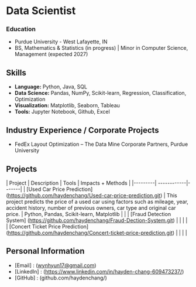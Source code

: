 # Data Scientist

### Education
- Purdue University - West Lafayette, IN
- BS, Mathematics & Statistics (in progress) | Minor in Computer Science, Management (expected 2027)
  
## Skills
- **Language:** Python, Java, SQL
- **Data Science:** Pandas, NumPy, Scikit-learn, Regression, Classification, Optimization
- **Visualization:** Matplotlib, Seaborn, Tableau
- **Tools:** Jupyter Notebook, Github, Excel

## Industry Experience / Corporate Projects
- FedEx Layout Optimization – The Data Mine Corporate Partners, Purdue University

## Projects
| Project | Description | Tools | Impacts + Methods |
|---------| ------------|-------|
| [Used Car Price Prediction] (https://github.com/haydenchang/Used-car-price-prediction.git) | This project predicts the price of a used car using factors such as mileage, year, accident history, number of previous owners, car type and original car price. | Python, Pandas, Scikit-learn, Matplotlib | |
| [Fraud Detection System] (https://github.com/haydenchang/Fraud-Dection-System.git) |  |  | |
| [Concert Ticket Price Prediction] (https://github.com/haydenchang/Concert-ticket-price-prediction.git) |  |  | |



## Personal Information
- [Email] : (wynhyun17@gmail.com)
- [LinkedIn] : (https://www.linkedin.com/in/hayden-chang-609473237/)
- [GitHub] : (github.com/haydenchang/)
